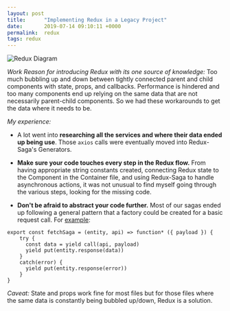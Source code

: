 ```yaml
---
layout: post
title:      "Implementing Redux in a Legacy Project"
date:       2019-07-14 09:10:11 +0000
permalink:  redux
tags: redux
---
```

![Redux Diagram](https://www.filepicker.io/api/file/U6i8YnQTOeNLZYP9uocg)

*Work Reason for introducing Redux with its one source of knowledge:*
Too much bubbling up and down between tightly connected parent and child components with state, props, and callbacks. Performance is hindered and too many components end up relying on the same data that are not necessarily parent-child components. So we had these workarounds to get the data where it needs to be.

*My experience:*
- A lot went into **researching all the services and where their data ended up being use**. Those `axios` calls were eventually moved into Redux-Saga's Generators.  

- **Make sure your code touches every step in the Redux flow.** From having appropriate string constants created, connecting Redux state to the Component in the Container file, and using Redux-Saga to handle asynchronous actions, it was not unusual to find myself going through the various steps, looking for the missing code.

- **Don't be afraid to abstract your code further.** Most of our sagas ended up following a general pattern that a factory could be created for a basic request call. For [example](https://gist.github.com/tricoder42/b8e10ffd1431c6e2691569d6c5a8978d#file-01_fetchsaga-js):
```
export const fetchSaga = (entity, api) => function* ({ payload }) {
    try {
      const data = yield call(api, payload)
      yield put(entity.response(data))
    }
    catch(error) {
      yield put(entity.response(error))
    }
}
```

*Caveat:* State and props work fine for most files but for those files where the same data is constantly being bubbled up/down, Redux is a solution.

